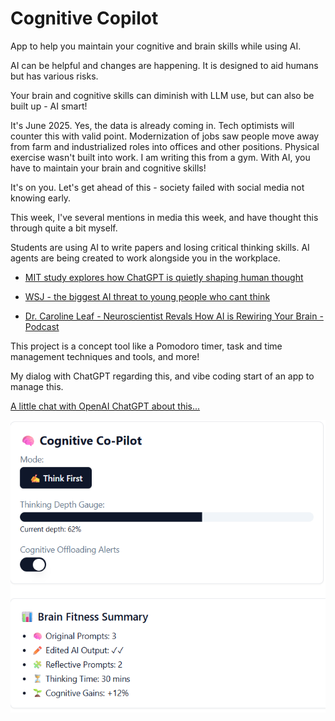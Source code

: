 # Cognitive Copilot
App to help you maintain your cognitive and brain skills while using AI.

AI can be helpful and changes are happening. It is designed to aid humans but has various risks.

Your brain and cognitive skills can diminish with LLM use, but can also be built up - AI smart! 

It's June 2025. Yes, the data is already coming in. Tech optimists will counter this with valid point. Modernization of jobs saw people move away from farm and industrialized roles into offices and other positions. Physical exercise wasn't built into work. I am writing this from a gym. With AI, you have to maintain your brain and cognitive skills!

It's on you. Let's get ahead of this - society failed with social media not knowing early.

This week, I've several mentions in media this week, and have thought this through quite a bit myself.

Students are using AI to write papers and losing critical thinking skills. AI agents are being created to work alongside you in the workplace. 

- [MIT study explores how ChatGPT is quietly shaping human thought](https://computeruser.com/mit-study-explores-how-chatgpt-is-quietly-shaping-human-thought)

- [WSJ - the biggest AI threat to young people who cant think](https://www.wsj.com/opinion/the-biggest-ai-threat-young-people-who-cant-think-303be1cd)

- [Dr. Caroline Leaf - Neuroscientist Revals How AI is Rewiring Your Brain - Podcast](https://podcasts.apple.com/us/podcast/neuroscientist-reveals-how-ai-is-rewiring-your-brain/id1334767397?i=1000711178101)

This project is a concept tool like a Pomodoro timer, task and time management techniques and tools, and more!

My dialog with ChatGPT regarding this, and vibe coding start of an app to manage this.

[A little chat with OpenAI ChatGPT about this...](https://chatgpt.com/share/6859d2fb-2d78-800d-b054-4e041f7b7b68)

![Alt text](cognitive_copilot_screenshot.png)
